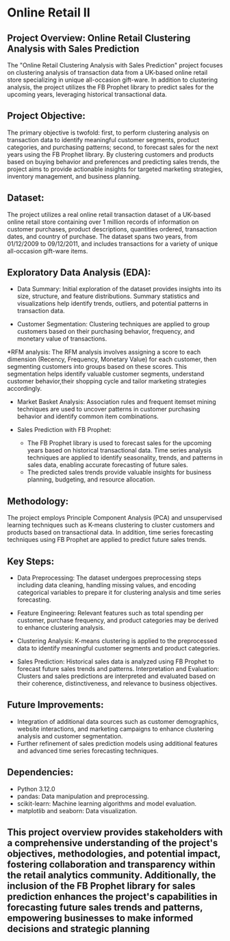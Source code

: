 # Online Retail II #

## Project Overview: Online Retail Clustering Analysis with Sales Prediction

The "Online Retail Clustering Analysis with Sales Prediction" project focuses on clustering analysis of transaction data from a UK-based online retail store specializing in unique all-occasion gift-ware. In addition to clustering analysis, the project utilizes the FB Prophet library to predict sales for the upcoming years, leveraging historical transactional data.

## Project Objective:

The primary objective is twofold: first, to perform clustering analysis on transaction data to identify meaningful customer segments, product categories, and purchasing patterns; second, to forecast sales for the next years using the FB Prophet library. By clustering customers and products based on buying behavior and preferences and predicting sales trends, the project aims to provide actionable insights for targeted marketing strategies, inventory management, and business planning.

## Dataset:

The project utilizes a real online retail transaction dataset of a UK-based online retail store containing over 1 million records of information on customer purchases, product descriptions, quantities ordered, transaction dates, and country of purchase. The dataset spans two years, from 01/12/2009 to 09/12/2011, and includes transactions for a variety of unique all-occasion gift-ware items.

## Exploratory Data Analysis (EDA):

* Data Summary: Initial exploration of the dataset provides insights into its size, structure, and feature distributions. Summary statistics and visualizations help identify trends, outliers, and potential patterns in transaction data.

* Customer Segmentation: Clustering techniques are applied to group customers based on their purchasing behavior, frequency, and monetary value of transactions.

*RFM analysis: The RFM analysis involves assigning a score to each dimension (Recency, Frequency, Monetary Value) for each customer, then segmenting customers into groups based on these scores. This segmentation helps identify valuable customer segments, understand customer behavior,their shopping cycle and tailor marketing strategies accordingly. 

* Market Basket Analysis: Association rules and frequent itemset mining techniques are used to uncover patterns in customer purchasing behavior and identify common item combinations.

* Sales Prediction with FB Prophet:
    - The FB Prophet library is used to forecast sales for the upcoming years based on historical transactional data.
        Time series analysis techniques are applied to identify seasonality, trends, and patterns in sales data, enabling accurate forecasting of future sales.
    - The predicted sales trends provide valuable insights for business planning, budgeting, and resource allocation.

## Methodology:

The project employs Principle Component Analysis (PCA) and unsupervised learning techniques such as K-means clustering to cluster customers and products based on transactional data. In addition, time series forecasting techniques using FB Prophet are applied to predict future sales trends.

## Key Steps:

* Data Preprocessing: The dataset undergoes preprocessing steps including data cleaning, handling missing values, and encoding categorical variables to prepare it for clustering analysis and time series forecasting.

* Feature Engineering: Relevant features such as total spending per customer, purchase frequency, and product categories may be derived to enhance clustering analysis.

* Clustering Analysis: K-means clustering is applied to the preprocessed data to identify meaningful customer segments and product categories.

* Sales Prediction: Historical sales data is analyzed using FB Prophet to forecast future sales trends and patterns.
Interpretation and Evaluation: Clusters and sales predictions are interpreted and evaluated based on their coherence, distinctiveness, and relevance to business objectives.

## Future Improvements:

- Integration of additional data sources such as customer demographics, website interactions, and marketing campaigns to enhance clustering analysis and customer segmentation.
- Further refinement of sales prediction models using additional features and advanced time series forecasting techniques.    

## Dependencies:

* Python 3.12.0
* pandas: Data manipulation and preprocessing.
* scikit-learn: Machine learning algorithms and model evaluation.
* matplotlib and seaborn: Data visualization.

## **This project overview provides stakeholders with a comprehensive understanding of the project's objectives, methodologies, and potential impact, fostering collaboration and transparency within the retail analytics community. Additionally, the inclusion of the FB Prophet library for sales prediction enhances the project's capabilities in forecasting future sales trends and patterns, empowering businesses to make informed decisions and strategic planning**